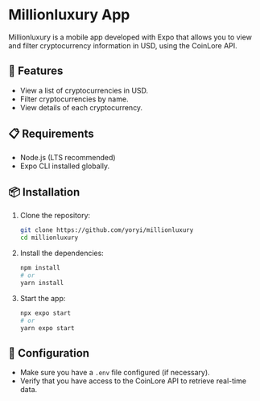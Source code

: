 # Millionluxury App

Millionluxury is a mobile app developed with Expo that allows you to view and filter cryptocurrency information in USD, using the CoinLore API.

## 🚀 Features

* View a list of cryptocurrencies in USD.
* Filter cryptocurrencies by name.
* View details of each cryptocurrency.

## 📋 Requirements

* Node.js (LTS recommended)
* Expo CLI installed globally.

## 📦 Installation

1. Clone the repository:

   ```bash
   git clone https://github.com/yoryi/millionluxury
   cd millionluxury
   ```

2. Install the dependencies:

   ```bash
   npm install
   # or
   yarn install
   ```

3. Start the app:

   ```bash
   npx expo start
   # or
   yarn expo start
   ```

## 🔧 Configuration

* Make sure you have a `.env` file configured (if necessary).
* Verify that you have access to the CoinLore API to retrieve real-time data.
